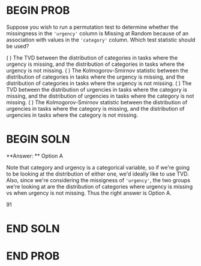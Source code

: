 # BEGIN PROB

Suppose you wish to run a permutation test to determine whether the missingness in the `'urgency'` column is Missing at Random because of an association with values in the `'category'` column. Which test statistic should be used?

( ) The TVD between the distribution of categories in tasks where the urgency is missing, and the distribution of categories in tasks where the urgency is not missing.
( ) The Kolmogorov-Smirnov statistic between the distribution of categories in tasks where the urgency is missing, and the distribution of categories in tasks where the urgency is not missing.
( ) The TVD between the distribution of urgencies in tasks where the category is missing, and the distribution of urgencies in tasks where the category is not missing.
( ) The Kolmogorov-Smirnov statistic between the distribution of urgencies in tasks where the category is missing, and the distribution of urgencies in tasks where the category is not missing.

# BEGIN SOLN
**Answer: ** Option A

Note that category and urgency is a categorical variable, so if we're going to be looking at the distribution of either one, we'd ideally like to use TVD. Also, since we're considering the missigness of `'urgency'`, the two groups we're looking at are the distribution of categories where urgency is missing vs when urgency is not missing. Thus the right answer is Option A.

<average>91</average>

# END SOLN

# END PROB